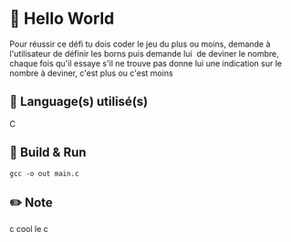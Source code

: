 # 👋 Hello World
Pour réussir ce défi tu dois coder le jeu du plus ou moins, demande à l'utilisateur de définir les borns puis demande lui  de deviner le nombre, chaque fois qu'il essaye s'il ne trouve pas donne lui une indication sur le nombre à deviner, c'est plus ou c'est moins

## 💾 Language(s) utilisé(s)
C

## 🏃 Build & Run
`gcc -o out main.c`

## ✏️ Note
c cool le c